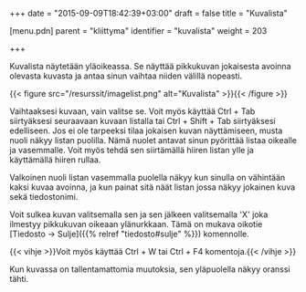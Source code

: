 +++
date = "2015-09-09T18:42:39+03:00"
draft = false
title = "Kuvalista"

[menu.pdn]
    parent = "kliittyma"
    identifier = "kuvalista"
    weight = 203

+++

Kuvalista näytetään yläoikeassa. Se näyttää pikkukuvan jokaisesta avoinna olevasta kuvasta ja antaa sinun vaihtaa niiden välillä nopeasti.

{{< figure src="/resurssit/imagelist.png" alt="Kuvalista" >}}{{< /figure >}}

Vaihtaaksesi kuvaan, vain valitse se. Voit myös käyttää Ctrl + Tab siirtyäksesi seuraavaan kuvaan listalla tai Ctrl + Shift + Tab siirtyäksesi
edelliseen. Jos ei ole tarpeeksi tilaa jokaisen kuvan näyttämiseen, musta nuoli näkyy listan puolilla. Nämä nuolet antavat sinun pyörittää
listaa oikealle ja vasemmalle. Voit myös tehdä sen siirtämällä hiiren listan ylle ja käyttämällä hiiren rullaa.

Valkoinen nuoli listan vasemmalla puolella näkyy kun sinulla on vähintään kaksi kuvaa avoinna, ja kun painat sitä näät listan jossa näkyy
jokainen kuva sekä tiedostonimi.

Voit sulkea kuvan valitsemalla sen ja sen jälkeen valitsemalla 'X' joka ilmestyy pikkukuvan oikeaan ylänurkkaan. Tämä on mukava oikotie
[Tiedosto &rarr; Sulje]({{% relref "tiedosto#sulje" %}}) komennolle.

{{< vihje >}}Voit myös käyttää Ctrl + W tai Ctrl + F4 komentoja.{{< /vihje >}}

Kun kuvassa on tallentamattomia muutoksia, sen yläpuolella näkyy oranssi tähti.
